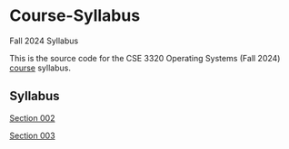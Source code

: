 # Course-Syllabus
Fall 2024 Syllabus

This is the source code for the CSE 3320 Operating Systems (Fall 2024) [course](http://www.cse3320.org) syllabus.  

## Syllabus

[Section 002](https://github.com/CSE3320-Fall-2024/Course-Syllabus/blob/main/PDF/Section_002_Fall_2024.pdf)

[Section 003](https://github.com/CSE3320-Fall-2024/Course-Syllabus/blob/main/PDF/Section_003_Fall_2024.pdf)

